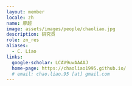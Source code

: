 ```yaml
---
layout: member
locale: zh
name: 廖超
image: assets/images/people/chaoliao.jpg
description: 研究员
role: zn_res
aliases:
  - C. Liao
links:
  google-scholar: LCAV9uwAAAAJ
  home-page: https://chaoliao1995.github.io/
  # email: chao.liao.95 [at] gmail.com 
---
```



